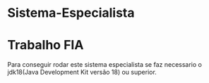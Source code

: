 # Sistema-Especialista
# Trabalho FIA

Para conseguir rodar este sistema especialista se faz necessario o jdk18(Java Development Kit versão 18) ou superior.
